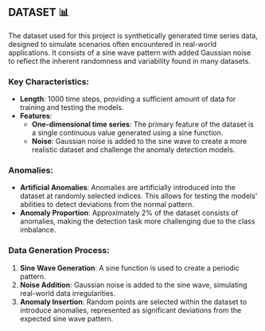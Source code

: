 ## DATASET 📊

The dataset used for this project is synthetically generated time series data, designed to simulate scenarios often encountered in real-world applications. It consists of a sine wave pattern with added Gaussian noise to reflect the inherent randomness and variability found in many datasets.

### Key Characteristics:
- **Length**: 1000 time steps, providing a sufficient amount of data for training and testing the models.
- **Features**: 
  - **One-dimensional time series**: The primary feature of the dataset is a single continuous value generated using a sine function.
  - **Noise**: Gaussian noise is added to the sine wave to create a more realistic dataset and challenge the anomaly detection models.
  
### Anomalies:
- **Artificial Anomalies**: Anomalies are artificially introduced into the dataset at randomly selected indices. This allows for testing the models' abilities to detect deviations from the normal pattern.
- **Anomaly Proportion**: Approximately 2% of the dataset consists of anomalies, making the detection task more challenging due to the class imbalance.

### Data Generation Process:
1. **Sine Wave Generation**: A sine function is used to create a periodic pattern.
2. **Noise Addition**: Gaussian noise is added to the sine wave, simulating real-world data irregularities.
3. **Anomaly Insertion**: Random points are selected within the dataset to introduce anomalies, represented as significant deviations from the expected sine wave pattern.


